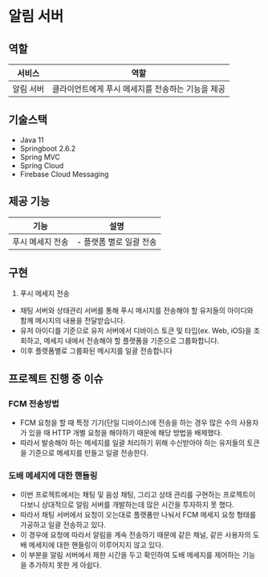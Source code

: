 # 알림 서버
## 역할
|서비스|역할|
|---|---|
|알림 서버|클라이언트에게 푸시 메세지를 전송하는 기능을 제공|

## 기술스택
- Java 11
- Springboot 2.6.2
- Spring MVC
- Spring Cloud
- Firebase Cloud Messaging

## 제공 기능
|기능|설명|
|---|---|
|푸시 메세지 전송|- 플랫폼 별로 일괄 전송|

## 구현
1. 푸시 메세지 전송
- 채팅 서버와 상태관리 서버를 통해 푸시 메시지를 전송해야 할 유저들의 아이디와 함께 메시지의 내용을 전달받습니다.
- 유저 아이디를 기준으로 유저 서버에서 디바이스 토큰 및 타입(ex. Web, iOS)을 조회하고, 메세지 내에서 전송해야 할 플랫폼을 기준으로 그룹화합니다.
- 이후 플랫폼별로 그룹화된 메시지를 일괄 전송합니다

## 프로젝트 진행 중 이슈
### FCM 전송방법
- FCM 요청을 할 때 특정 기기(단일 디바이스)에 전송을 하는 경우 많은 수의 사용자가 있을 때 HTTP 개별 요청을 해야하기 때문에 해당 방법을 배제했다.
- 따라서 발송해야 하는 메세지를 일괄 처리하기 위해 수신받아야 하는 유저들의 토큰을 기준으로 메세지를 만들고 일괄 전송한다.

### 도배 메세지에 대한 핸들링
- 이번 프로젝트에서는 채팅 및 음성 채팅, 그리고 상태 관리를 구현하는 프로젝트이다보니 상대적으로 알림 서버를 개발하는데 많은 시간을 투자하지 못 했다.
- 따라서 채팅 서버에서 요청이 오는대로 플랫폼만 나눠서 FCM 메세지 요청 형태를 가공하고 일괄 전송하고 있다.
- 이 경우에 요청에 따라서 알림을 계속 전송하기 때문에 같은 채널, 같은 사용자의 도배 메세지에 대한 핸들링이 이루어지지 않고 있다.
- 이 부분을 알림 서버에서 제한 시간을 두고 확인하여 도배 메세지를 제어하는 기능을 추가하지 못한 게 아쉽다.